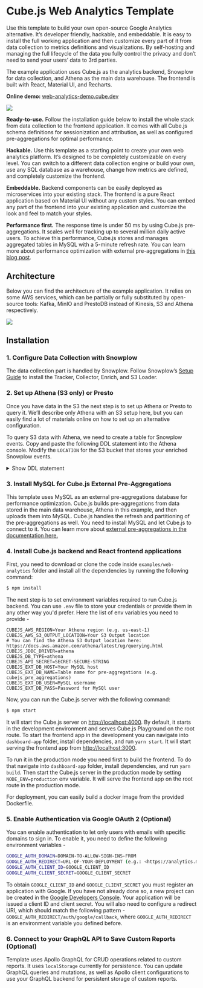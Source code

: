 # Cube.js Web Analytics Template

Use this template to build your own open-source Google Analytics alternative. It’s developer friendly, hackable, and embeddable. It is easy to install the full working application and then customize every part of it from data collection to metrics definitions and visualizations. By self-hosting and managing the full lifecycle of the data you fully control the privacy and don’t need to send your users’ data to 3rd parties.

The example application uses Cube.js as the analytics backend, Snowplow for data collection, and Athena as the main data warehouse. The frontend is built with React, Material UI, and Recharts.

**Online demo:** [web-analytics-demo.cube.dev](https://web-analytics-demo.cube.dev/)

![](https://raw.githubusercontent.com/cube-js/cube.js/master/examples/web-analytics/screenshot.png)

**Ready-to-use.** Follow the installation guide below to install the whole stack from data collection to the frontend application. It comes with all Cube.js schema definitions for sessionization and attribution, as well as configured pre-aggregations for optimal performance.

**Hackable.** Use this template as a starting point to create your own web analytics platform. It’s designed to be completely customizable on every level. You can switch to a different data collection engine or build your own, use any SQL database as a warehouse, change how metrics are defined, and completely customize the frontend.

**Embeddable.** Backend components can be easily deployed as microservices into your existing stack. The frontend is a pure React application based on Material UI without any custom styles. You can embed any part of the frontend into your existing application and customize the look and feel to match your styles.

**Performance first.** The response time is under 50 ms by using Cube.js pre-aggregations. It scales well for tracking up to several million daily active users. To achieve this performance, Cube.js stores and manages aggregated tables in MySQL with a 5-minute refresh rate. You can learn more about performance optimization with external pre-aggregations in [this blog post](https://cube.dev/blog/when-mysql-is-faster-than-bigquery/).

## Architecture

Below you can find the architecture of the example application. It relies on
some AWS services, which can be partially or fully substituted by open-source
tools: Kafka, MinIO and PrestoDB instead of Kinesis, S3 and Athena respectively.

![](https://raw.githubusercontent.com/cube-js/cube.js/master/examples/web-analytics/web-analytics-schema.png)

## Installation

### 1. Configure Data Collection with Snowplow

The data collection part is handled by Snowplow. Follow Snowplow’s [Setup Guide](https://github.com/snowplow/snowplow/wiki/Setting-up-SnowPlow) to install the Tracker, Collector, Enrich, and S3 Loader.

### 2. Set up Athena (S3 only) or Presto

Once you have data in the S3 the next step is to set up Athena or Presto to query it. We’ll describe only Athena with an S3 setup here, but you can easily find a lot of materials online on how to set up an alternative configuration.

To query S3 data with Athena, we need to create a table for Snowplow events. Copy and paste the following DDL statement into the Athena console. Modify the `LOCATION` for the S3 bucket that stores your enriched Snowplow events.

<details>
  <summary>Show DDL statement</summary>

```sql
CREATE EXTERNAL TABLE atomic_events (
  app_id STRING,
  platform STRING,
  etl_tstamp TIMESTAMP,
  collector_tstamp TIMESTAMP,
  dvce_tstamp TIMESTAMP,
  event STRING,
  event_id STRING,
  txn_id INT,
  name_tracker STRING,
  v_tracker STRING,
  v_collector STRING,
  v_etl STRING,
  user_id STRING,
  user_ipaddress STRING,
  user_fingerprint STRING,
  domain_userid STRING,
  domain_sessionidx INT,
  network_userid STRING,
  geo_country STRING,
  geo_region STRING,
  geo_city STRING,
  geo_zipcode STRING,
  geo_latitude STRING,
  geo_longitude STRING,
  geo_region_name STRING,
  ip_isp STRING,
  ip_organization STRING,
  ip_domain STRING,
  ip_netspeed STRING,
  page_url STRING,
  page_title STRING,
  page_referrer STRING,
  page_urlscheme STRING,
  page_urlhost STRING,
  page_urlport INT,
  page_urlpath STRING,
  page_urlquery STRING,
  page_urlfragment STRING,
  refr_urlscheme STRING,
  refr_urlhost STRING,
  refr_urlport INT,
  refr_urlpath STRING,
  refr_urlquery STRING,
  refr_urlfragment STRING,
  refr_medium STRING,
  refr_source STRING,
  refr_term STRING,
  mkt_medium STRING,
  mkt_source STRING,
  mkt_term STRING,
  mkt_content STRING,
  mkt_campaign STRING,
  contexts STRING,
  se_category STRING,
  se_action STRING,
  se_label STRING,
  se_property STRING,
  se_value STRING,
  unstruct_event STRING,
  tr_orderid STRING,
  tr_affiliation STRING,
  tr_total STRING,
  tr_tax STRING,
  tr_shipping STRING,
  tr_city STRING,
  tr_state STRING,
  tr_country STRING,
  ti_orderid STRING,
  ti_sku STRING,
  ti_name STRING,
  ti_category STRING,
  ti_price STRING,
  ti_quantity INT,
  pp_xoffset_min INT,
  pp_xoffset_max INT,
  pp_yoffset_min INT,
  pp_yoffset_max INT,
  useragent STRING,
  br_name STRING,
  br_family STRING,
  br_version STRING,
  br_type STRING,
  br_renderengine STRING,
  br_lang STRING,
  br_features_pdf STRING,
  br_features_flash STRING,
  br_features_java STRING,
  br_features_director STRING,
  br_features_quicktime STRING,
  br_features_realplayer STRING,
  br_features_windowsmedia STRING,
  br_features_gears STRING,
  br_features_silverlight STRING,
  br_cookies STRING,
  br_colordepth STRING,
  br_viewwidth INT,
  br_viewheight INT,
  os_name STRING,
  os_family STRING,
  os_manufacturer STRING,
  os_timezone STRING,
  dvce_type STRING,
  dvce_ismobile STRING,
  dvce_screenwidth INT,
  dvce_screenheight INT,
  doc_charset STRING,
  doc_width INT,
  doc_height INT,
  tr_currency STRING,
  tr_total_base STRING,
  tr_tax_base STRING,
  tr_shipping_base STRING,
  ti_currency STRING,
  ti_price_base STRING,
  base_currency STRING,
  geo_timezone STRING,
  mkt_clickid STRING,
  mkt_network STRING,
  etl_tags STRING,
  dvce_sent_tstamp TIMESTAMP,
  refr_domain_userid STRING,
  refr_dvce_tstamp TIMESTAMP,
  derived_contexts STRING,
  domain_sessionid STRING,
  derived_tstamp TIMESTAMP
)
PARTITIONED BY(run STRING)
ROW FORMAT DELIMITED
FIELDS TERMINATED BY '\\t'
STORED AS TEXTFILE
LOCATION 's3://bucket-name/path/to/enriched/good';
```
</details>

### 3. Install MySQL for Cube.js External Pre-Aggregations

This template uses MySQL as an external pre-aggregations database for performance optimization. Cube.js builds pre-aggregations from data stored in the main data warehouse, Athena in this example, and then uploads them into MySQL. Cube.js handles the refresh and partitioning of the pre-aggregations as well. You need to install MySQL and let Cube.js to connect to it.  You can learn more about [external pre-aggregations in the documentation here.](https://cube.dev/docs/pre-aggregations#external-pre-aggregations)

### 4. Install Cube.js backend and React frontend applications

First, you need to download or clone the code inside `examples/web-analytics`
folder and install all the dependencies by running the following command:

```bash
$ npm install
```

The next step is to set environment variables required to run Cube.js backend.
You can use `.env` file to store your credentials or provide them in any other way
you'd prefer. Here the list of env variables you need to provide -

```
CUBEJS_AWS_REGION=Your Athena region (e.g. us-east-1)
CUBEJS_AWS_S3_OUTPUT_LOCATION=Your S3 Output location
# You can find the Athena S3 Output location here: https://docs.aws.amazon.com/athena/latest/ug/querying.html
CUBEJS_JDBC_DRIVER=athena
CUBEJS_DB_TYPE=athena
CUBEJS_API_SECRET=SECRET-SECURE-STRING
CUBEJS_EXT_DB_HOST=Your MySQL host
CUBEJS_EXT_DB_NAME=Table name for pre-aggregations (e.g. cubejs_pre_aggregations)
CUBEJS_EXT_DB_USER=MySQL username
CUBEJS_EXT_DB_PASS=Password for MySQl user
```

Now, you can run the Cube.js server with the following command:

```bash
$ npm start
```

It will start the Cube.js server on [http://localhost:4000](http://localhost:4000). By default, it starts in the development environment and serves Cube.js
Playground on the root route. To start the frontend app in the development you can navigate
into `dashboard-app` folder, install dependencies, and run `yarn start`.
It will start serving the frontend app from [http://localhost:3000](http://localhost:3000).

To run it in the production mode you need first to build the frontend. To do that navigate into
`dashboard-app` folder, install dependencies, and run
`yarn build`. Then start the Cube.js server in the production mode by setting `NODE_ENV=production` env variable.
It will serve the frontend app on the root route in the production mode.

For deployment, you can easily build a docker image from the provided Dockerfile.

### 5. Enable Authentication via Google OAuth 2 (Optional)

You can enable authentication to let only users with emails with specific domains to sign in. To enable it, you need to define the following environment variables -

```bash
GOOGLE_AUTH_DOMAIN=DOMAIN-TO-ALLOW-SIGN-INS-FROM
GOOGLE_AUTH_REDIRECT=URL-OF-YOUR-DEPLOYMENT (e.g.: <https://analytics.myapp.com>)
GOOGLE_AUTH_CLIENT_ID=GOOGLE_CLIENT_ID
GOOGLE_AUTH_CLIENT_SECRET=GOOGLE_CLIENT_SECRET
```

To obtain `GOOGLE_CLIENT_ID` and `GOOGLE_CLIENT_SECRET` you must register an application with Google. If you have not already done so, a new project can be created in the [Google Developers Console](https://console.developers.google.com/). Your application will be issued a client ID and client secret. You will also need to configure a redirect URI, which should match the following pattern - `GOOGLE_AUTH_REDIRECT/auth/google/callback`, where `GOOGLE_AUTH_REDIRECT` is an environment variable you defined before.

### 6. Connect to your GraphQL API to Save Custom Reports (Optional)

Template uses Apollo GraphQL for CRUD operations related to custom reports. It uses `localStorage` currently for persistence. You can update GraphQL queries and mutations, as well as Apollo client configurations to use your GraphQL backend for persistent storage of custom reports.
